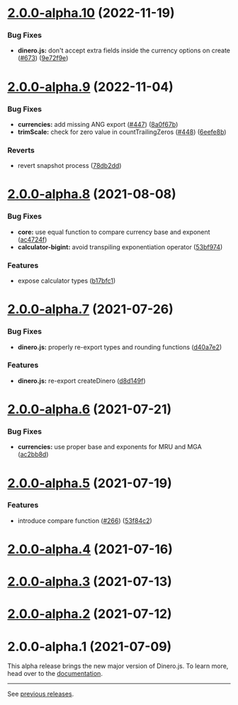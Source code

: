 # [2.0.0-alpha.10](https://github.com/dinerojs/dinero.js/compare/v2.0.0-alpha.9...v2.0.0-alpha.10) (2022-11-19)

### Bug Fixes

* **dinero.js:** don't accept extra fields inside the currency options on create ([#673](https://github.com/dinerojs/dinero.js/issues/673)) ([9e72f9e](https://github.com/dinerojs/dinero.js/commit/9e72f9efdc75349d9fd01e4efe57f38b4b59102c))

# [2.0.0-alpha.9](https://github.com/dinerojs/dinero.js/compare/v2.0.0-alpha.8...v2.0.0-alpha.9) (2022-11-04)

### Bug Fixes

* **currencies:** add missing ANG export ([#447](https://github.com/dinerojs/dinero.js/issues/447)) ([8a0f67b](https://github.com/dinerojs/dinero.js/commit/8a0f67bda699ca8082d7a68def21a9d11fa5f1a8))
* **trimScale:** check for zero value in countTrailingZeros ([#448](https://github.com/dinerojs/dinero.js/issues/448)) ([6eefe8b](https://github.com/dinerojs/dinero.js/commit/6eefe8b17c2a3497f836301e6001b05901ac9dec))

### Reverts

* revert snapshot process ([78db2dd](https://github.com/dinerojs/dinero.js/commit/78db2ddf2914a81d1e2c10ea0d1c72d3bdeee3b1))

# [2.0.0-alpha.8](https://github.com/dinerojs/dinero.js/compare/v2.0.0-alpha.7...v2.0.0-alpha.8) (2021-08-08)

### Bug Fixes

* **core:** use equal function to compare currency base and exponent ([ac4724f](https://github.com/dinerojs/dinero.js/commit/ac4724f12d6625e4838dd49a517d0cd214f57f6e))
* **calculator-bigint:** avoid transpiling exponentiation operator ([53bf974](https://github.com/dinerojs/dinero.js/commit/53bf974de377455c2e1156c1c9a321276dfb11a3))

### Features

* expose calculator types ([b17bfc1](https://github.com/dinerojs/dinero.js/commit/b17bfc111c2462c9226b1a7fa7d6786b055a54ca))

# [2.0.0-alpha.7](https://github.com/dinerojs/dinero.js/compare/v2.0.0-alpha.6...v2.0.0-alpha.7) (2021-07-26)

### Bug Fixes

* **dinero.js:** properly re-export types and rounding functions ([d40a7e2](https://github.com/dinerojs/dinero.js/commit/d40a7e29aff102c4e16b8416a2600cc9e0d6add6))

### Features

* **dinero.js:** re-export createDinero ([d8d149f](https://github.com/dinerojs/dinero.js/commit/d8d149f77e8efce20a60a22aba1df6b21f0f4f25))

# [2.0.0-alpha.6](https://github.com/dinerojs/dinero.js/compare/v2.0.0-alpha.5...v2.0.0-alpha.6) (2021-07-21)

### Bug Fixes

* **currencies:** use proper base and exponents for MRU and MGA ([ac2bb8d](https://github.com/dinerojs/dinero.js/commit/ac2bb8da8f53e8f461423745c2aaf4c5730e0421))

# [2.0.0-alpha.5](https://github.com/dinerojs/dinero.js/compare/v2.0.0-alpha.4...v2.0.0-alpha.5) (2021-07-19)

### Features

* introduce compare function ([#266](https://github.com/dinerojs/dinero.js/issues/266)) ([53f84c2](https://github.com/dinerojs/dinero.js/commit/53f84c28c78ba8bf04249615267f01f60603c674))

# [2.0.0-alpha.4](https://github.com/dinerojs/dinero.js/compare/v2.0.0-alpha.3...v2.0.0-alpha.4) (2021-07-16)

# [2.0.0-alpha.3](https://github.com/dinerojs/dinero.js/compare/v2.0.0-alpha.2...v2.0.0-alpha.3) (2021-07-13)

# [2.0.0-alpha.2](https://github.com/dinerojs/dinero.js/compare/v2.0.0-alpha.1...v2.0.0-alpha.2) (2021-07-12)

# 2.0.0-alpha.1 (2021-07-09)

This alpha release brings the new major version of Dinero.js. To learn more, head over to the [documentation](https://v2.dinerojs.com/docs).

---

See [previous releases](https://github.com/dinerojs/dinero.js/releases?after=v2.0.0-alpha.1).
